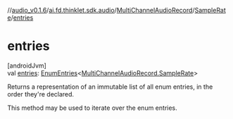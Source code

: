 //[audio_v0.1.6](../../../../index.md)/[ai.fd.thinklet.sdk.audio](../../index.md)/[MultiChannelAudioRecord](../index.md)/[SampleRate](index.md)/[entries](entries.md)

# entries

[androidJvm]\
val [entries](entries.md): [EnumEntries](https://kotlinlang.org/api/latest/jvm/stdlib/kotlin.enums/-enum-entries/index.html)&lt;[MultiChannelAudioRecord.SampleRate](index.md)&gt;

Returns a representation of an immutable list of all enum entries, in the order they're declared.

This method may be used to iterate over the enum entries.
